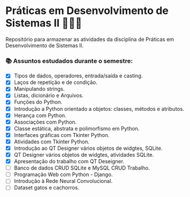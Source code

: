 # Práticas em Desenvolvimento de Sistemas II 👩🏻‍💻

Repositório para armazenar as atividades da disciplina de Práticas em Desenvolvimento de Sistemas II.

### 📚 Assuntos estudados durante o  semestre:

- [x] Tipos de dados, operadores, entrada/saída e casting.
- [x] Laços de repetição e de condição.
- [x] Manipulando strings.
- [x] Listas, dicionário e Arquivos.
- [x] Funções do Python.
- [x] Introdução a Python orientado a objetos: classes, métodos e atributos.
- [x] Herança com Python.
- [x] Associações com Python.
- [x] Classe estática, abstrata e polimorfismo em Python.
- [x] Interfaces gráficas com Tkinter Python.
- [x] Atividades com Tkinter Python.
- [x] Introdução ao QT Designer vários objetos de widgtes, SQLite.
- [x] QT Designer vários objetos de widgtes, atividades SQLite.
- [x] Apresentação do trabalho com QT Deseigner.
- [ ] Banco de dados CRUD SQLite e MySQL CRUD Trabalho.
- [ ] Programação Web com Python - Django.
- [ ] Introdução à Rede Neural Convolucional.
- [ ] Dataset gatos e cachorros.
